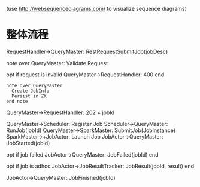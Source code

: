 (use http://websequencediagrams.com/ to visualize sequence diagrams)

整体流程
=======

RequestHandler->QueryMaster: RestRequestSubmitJob(jobDesc)

note over QueryMaster: Validate Request

opt if request is invalid
  QueryMaster->RequestHandler: 400
end

    note over QueryMaster
      Create JobInfo
      Persist in ZK
    end note
   
QueryMaster->RequestHandler: 202 + jobId
    
QueryMaster->Scheduler: Register Job
Scheduler->QueryMaster: RunJob(jobId)
QueryMaster->SparkMaster: SubmitJob(JobInstance)
SparkMaster->+JobActor: Launch Job
JobActor->QueryMaster: JobStarted(jobId)

opt if job failed
  JobActor->QueryMaster: JobFailed(jobId)
end

opt if job is adhoc
  JobActor->JobResultTracker: JobResult(jobId, result)
end

JobActor->QueryMaster: JobFinished(jobId)